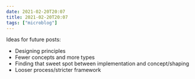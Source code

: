 ```yaml
---
date: 2021-02-20T20:07
title: 2021-02-20T20:07
tags: ["microblog"]
---
```


Ideas for future posts:
- Designing principles
- Fewer concepts and more types
- Finding that sweet spot between implementation and concept/shaping
- Looser process/stricter framework